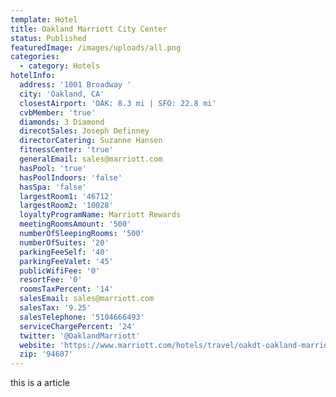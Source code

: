 ```yaml
---
template: Hotel
title: Oakland Marriott City Center
status: Published
featuredImage: /images/uploads/all.png
categories:
  - category: Hotels
hotelInfo:
  address: '1001 Broadway '
  city: 'Oakland, CA'
  closestAirport: 'OAK: 8.3 mi | SFO: 22.8 mi'
  cvbMember: 'true'
  diamonds: 3 Diamond
  direcotSales: Joseph Definney
  directorCatering: Suzanne Hansen
  fitnessCenter: 'true'
  generalEmail: sales@marriott.com
  hasPool: 'true'
  hasPoolIndoors: 'false'
  hasSpa: 'false'
  largestRoom1: '46712'
  largestRoom2: '10028'
  loyaltyProgramName: Marriott Rewards
  meetingRoomsAmount: '500'
  numberOfSleepingRooms: '500'
  numberOfSuites: '20'
  parkingFeeSelf: '40'
  parkingFeeValet: '45'
  publicWifiFee: '0'
  resortFee: '0'
  roomsTaxPercent: '14'
  salesEmail: sales@marriott.com
  salesTax: '9.25'
  salesTelephone: '5104666493'
  serviceChargePercent: '24'
  twitter: '@OaklandMarriott'
  website: 'https://www.marriott.com/hotels/travel/oakdt-oakland-marriott-city-center/'
  zip: '94607'
---
```


this is a article
